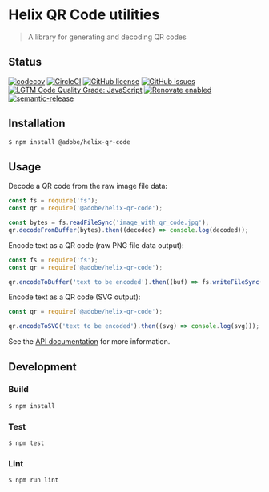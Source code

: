 # Helix QR Code utilities

> A library for generating and decoding QR codes

## Status
[![codecov](https://img.shields.io/codecov/c/github/adobe/helix-qr-code.svg)](https://codecov.io/gh/adobe/helix-qr-code)
[![CircleCI](https://img.shields.io/circleci/project/github/adobe/helix-qr-code.svg)](https://circleci.com/gh/adobe/helix-qr-code)
[![GitHub license](https://img.shields.io/github/license/adobe/helix-qr-code.svg)](https://github.com/adobe/helix-qr-code/blob/master/LICENSE.txt)
[![GitHub issues](https://img.shields.io/github/issues/adobe/helix-qr-code.svg)](https://github.com/adobe/helix-qr-code/issues)
[![LGTM Code Quality Grade: JavaScript](https://img.shields.io/lgtm/grade/javascript/g/adobe/helix-qr-code.svg?logo=lgtm&logoWidth=18)](https://lgtm.com/projects/g/adobe/helix-qr-code)
[![Renovate enabled](https://img.shields.io/badge/renovate-enabled-brightgreen.svg)](https://renovatebot.com/)
[![semantic-release](https://img.shields.io/badge/%20%20%F0%9F%93%A6%F0%9F%9A%80-semantic--release-e10079.svg)](https://github.com/semantic-release/semantic-release)

## Installation

```bash
$ npm install @adobe/helix-qr-code
```

## Usage

Decode a QR code from the raw image file data:

```js
const fs = require('fs');
const qr = require('@adobe/helix-qr-code');

const bytes = fs.readFileSync('image_with_qr_code.jpg');
qr.decodeFromBuffer(bytes).then((decoded) => console.log(decoded));
```

Encode text as a QR code (raw PNG file data output):

```js
const fs = require('fs');
const qr = require('@adobe/helix-qr-code');

qr.encodeToBuffer('text to be encoded').then((buf) => fs.writeFileSync('qr_code.png', buf)));
```

Encode text as a QR code (SVG output):

```js
const qr = require('@adobe/helix-qr-code');

qr.encodeToSVG('text to be encoded').then((svg) => console.log(svg)));
```

See the [API documentation](docs/API.md) for more information.

## Development

### Build

```bash
$ npm install
```

### Test

```bash
$ npm test
```

### Lint

```bash
$ npm run lint
```
